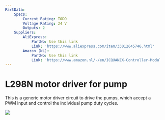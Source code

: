 ```yaml
---
PartData:
    Specs:
        Current Rating: TODO
        Voltage Rating: 24 V
        Outputs: 2
    Suppliers:
        AliExpress:
            PartNo: Use this link
            Link: 'https://www.aliexpress.com/item/33012645746.html'
        Amazon (NL):
            PartNo: Use this link
            Link: 'https://www.amazon.nl/-/en/ICQUANZX-Controller-Module-Bridge-Stepper/dp/B07MY33PC9/ref=sr_1_2?crid=3AP2TKMDN5LD7&keywords=L298N+driver+board+module&qid=1706281391&sprefix=l298n+driver+board+module%2Caps%2C92&sr=8-2'
---
```


# L298N motor driver for pump

This is a generic motor driver circuit to drive the pumps, which accept a PWM input and control the individual pump duty cycles.
 
![](images/61PJJ8DLoUL._AC_SL1300_.jpg)



